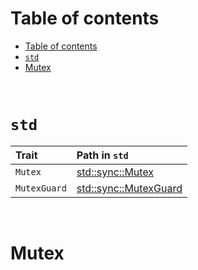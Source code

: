 # Table of contents
- [Table of contents](#table-of-contents)
- [`std`](#std)
- [Mutex](#mutex)

<br>

# `std`
|Trait|Path in `std`|
|:----|:------------|
|`Mutex`|[std::sync::Mutex](https://doc.rust-lang.org/stable/std/sync/struct.Mutex.html)|
|`MutexGuard`|[std::sync::MutexGuard](https://doc.rust-lang.org/stable/std/sync/struct.MutexGuard.html)|

<br>

# Mutex<T>